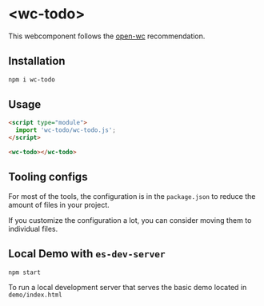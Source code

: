 # \<wc-todo>

This webcomponent follows the [open-wc](https://github.com/open-wc/open-wc) recommendation.

## Installation
```bash
npm i wc-todo
```

## Usage
```html
<script type="module">
  import 'wc-todo/wc-todo.js';
</script>

<wc-todo></wc-todo>
```



## Tooling configs

For most of the tools, the configuration is in the `package.json` to reduce the amount of files in your project.

If you customize the configuration a lot, you can consider moving them to individual files.

## Local Demo with `es-dev-server`
```bash
npm start
```
To run a local development server that serves the basic demo located in `demo/index.html`
